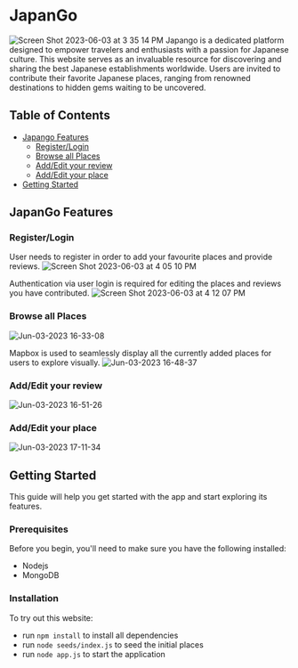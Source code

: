 # JapanGo

![Screen Shot 2023-06-03 at 3 35 14 PM](https://github.com/rerebeccajiang/JapanTravel/assets/118489430/7990dbf8-40cb-45e9-a685-fcdb540cd77b)
Japango is a dedicated platform designed to empower travelers and enthusiasts with a passion for Japanese culture. This website serves as an invaluable resource for discovering and sharing the best Japanese establishments worldwide. Users are invited to contribute their favorite Japanese places, ranging from renowned destinations to hidden gems waiting to be uncovered.

## Table of Contents

- [Japango Features](#Japango-Features)
  - [Register/Login](#Register/Login)
  - [Browse all Places](#Browse-all-Places)
  - [Add/Edit your review](#Add/Edit-your-review)
  - [Add/Edit your place](#Add/Edit-your-place)
- [Getting Started](#getting-started)

## JapanGo Features

### Register/Login

User needs to register in order to add your favourite places and provide reviews.
![Screen Shot 2023-06-03 at 4 05 10 PM](https://github.com/rerebeccajiang/JapanTravel/assets/118489430/40c91dc8-c28a-4155-8222-f703218ce171)

Authentication via user login is required for editing the places and reviews you have contributed.
![Screen Shot 2023-06-03 at 4 12 07 PM](https://github.com/rerebeccajiang/JapanTravel/assets/118489430/ed6f6dca-9c71-4f76-9342-5d6fd7d8b8b8)

### Browse all Places

![Jun-03-2023 16-33-08](https://github.com/rerebeccajiang/JapanTravel/assets/118489430/d37fb786-8570-443d-8a87-1c6f0bbee212)

Mapbox is used to seamlessly display all the currently added places for users to explore visually.
![Jun-03-2023 16-48-37](https://github.com/rerebeccajiang/JapanTravel/assets/118489430/c9ebcf1a-b05a-45d1-a8f5-e9c5595f4017)

### Add/Edit your review

![Jun-03-2023 16-51-26](https://github.com/rerebeccajiang/JapanTravel/assets/118489430/ea882a06-bca2-4862-a5d0-a9e472c22063)

### Add/Edit your place

![Jun-03-2023 17-11-34](https://github.com/rerebeccajiang/JapanTravel/assets/118489430/bbf16ce9-3de1-4972-adc9-75f475ad62e1)

## Getting Started

This guide will help you get started with the app and start exploring its features.

### Prerequisites

Before you begin, you'll need to make sure you have the following installed:

- Nodejs
- MongoDB

### Installation

To try out this website:

- run `npm install` to install all dependencies
- run `node seeds/index.js` to seed the initial places
- run `node app.js` to start the application

